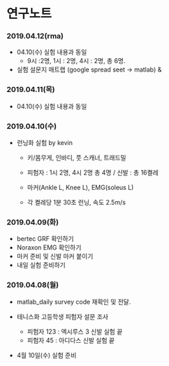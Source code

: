연구노트
=======

### 2019.04.12(rma)
* 04.10(수) 실험 내용과 동일
  - 9시 :2명, 1시 : 2명, 4시 : 2명, 총 6명. 
* 실험 설문지 매트랩 (google spread seet -> matlab) &  

### 2019.04.11(목)
* 04.10(수) 실험 내용과 동일

### 2019.04.10(수)
* 런닝화 실험 by kevin

  - 키/몸무게, 인바디, 풋 스캐너, 트래드밀
 
  - 피험자 : 1시 2명, 4시 2명 총 4명 / 신발 : 총 16켤레
 
  - 마커(Ankle L, Knee L), EMG(soleus L)
 
  - 각 켤레당 1분 30초 런닝, 속도 2.5m/s

### 2019.04.09(화)
* bertec GRF 확인하기
* Noraxon EMG 확인하기
* 마커 준비 및 신발 마커 붙이기
* 내일 실험 준비하기

### 2019.04.08(월)

* matlab_daily survey code 재확인 및 전달.

* 테니스화 고등학생 피험자 설문 조사
   - 피험자 123 : 엑시루스 3 신발 실험 끝
   - 피험자 45 : 아디다스 신발 실험 끝
   
* 4월 10일(수) 실험 준비


